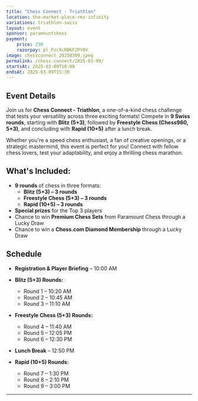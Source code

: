 ```yaml
---
title: "Chess Connect - Triathlon"
location: the-market-place-rmz-infinity
variations: triathlon-swiss
layout: event
sponsor: paramountchess
payment:
    price: 250
    razorpay: pl_PzcXcRBKF2PYOV
image: chessconnect_20250309.jpeg
permalink: /chess-connect/2025-03-09/
startsAt: 2025-03-09T10:00
endsAt: 2025-03-09T15:30
---
```

## Event Details

Join us for **Chess Connect - Triathlon**, a one-of-a-kind chess challenge that tests your versatility across three exciting formats! Compete in **9 Swiss rounds**, starting with **Blitz (5+3)**, followed by **Freestyle Chess (Chess960, 5+3)**, and concluding with **Rapid (10+5)** after a lunch break.

Whether you're a speed chess enthusiast, a fan of creative openings, or a strategic mastermind, this event is perfect for you! Connect with fellow chess lovers, test your adaptability, and enjoy a thrilling chess marathon.

## What's Included:
- **9 rounds** of chess in three formats:
    - **Blitz (5+3) – 3 rounds**
    - **Freestyle Chess (5+3) – 3 rounds**
    - **Rapid (10+5) – 3 rounds**
- **Special prizes** for the Top 3 players
- Chance to win **Premium Chess Sets** from Paramount Chess through a Lucky Draw
- Chance to win a **Chess.com Diamond Membership** through a Lucky Draw

## Schedule

- **Registration & Player Briefing** – 10:00 AM
- **Blitz (5+3) Rounds:**
    - Round 1 – 10:20 AM
    - Round 2 – 10:45 AM
    - Round 3 – 11:10 AM

- **Freestyle Chess (5+3) Rounds:**
    - Round 4 – 11:40 AM
    - Round 5 – 12:05 PM
    - Round 6 – 12:30 PM

- **Lunch Break** – 12:50 PM

- **Rapid (10+5) Rounds:**
    - Round 7 – 1:30 PM
    - Round 8 – 2:10 PM
    - Round 9 – 3:00 PM

---